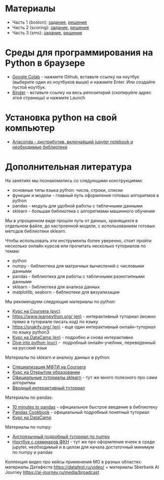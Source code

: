 # Материалы
* Часть 1 (boston): [задание](https://github.com/nadiinchi/intro_sklearn/blob/master/1_boston_task.ipynb), [решение](https://github.com/nadiinchi/intro_sklearn/blob/master/1_boston_task_solution.ipynb)
* Часть 2 (scoring): [задание](https://github.com/nadiinchi/intro_sklearn/blob/master/2_scoring_task.ipynb), [решение](https://github.com/nadiinchi/intro_sklearn/blob/master/2_scoring_task_solution.ipynb)
* Часть 3 (sms): [задание](https://github.com/nadiinchi/intro_sklearn/blob/master/3_sms_task.ipynb), [решение](https://github.com/nadiinchi/intro_sklearn/blob/master/3_sms.ipynb)

# Среды для программирования на Python в браузере
* [Google Colab](https://colab.research.google.com/notebooks/intro.ipynb#recent=true) - нажмите Github, вставьте ссылку на ноутбук (выберите один из ноутбуков выше) и нажмите Enter. Или создайте пустой ноутбук.
* [Binder](https://mybinder.org/) - вставьте ссылку на весь репозиторий (скопируйте адрес этой страницы) и нажмите Launch

# Установка python на свой компьютер
* [Anaconda - дистрибутив, включайщий jupyter notebook и необходимые библиотеки](https://www.anaconda.com/products/individual#windows)

# Дополнительная литература

На занятиях мы познакомились со следующими конструкциями:
* основные типы языка python: числа, строки, списки
* функции и модели - главный путь оформления готовых алгоритмов в python
* pandas - модуль для удобной работы с табличными данными
* sklearn - большая библиотека с алгоритмами машинного обучения

Мы в упрощенном виде прошли путь от данных, хранящихся в отдельном файле, до настроенной модели, с использованием готовых методов библиотеки sklearn.

Чтобы использовать эти инструменты более уверенно, стоит пройти несколько онлайн курсов или прочитать несколько туториалов по темам:
* python
* numpy - библиотека для матричных вычислений с числовыми данными
* pandas - библиотека для работы с табличными разнотипными данными
* sklearn - библиотека для анализа данных
* matplotlib, seaborn - библиотеки для визуализации

Мы рекомендуем следующие материалы по python:
* [Курс на Coursera (рус)](https://ru.coursera.org/learn/diving-in-python)
* [https://www.learnpython.org/ (en)](https://www.learnpython.org/) - интерактивный туториал (можно прямо в туториале писать код) по языку
* [https://snakify.org/ (en)](https://snakify.org/) -  еще один интерактивный онлайн-туториал по языку python3
* [Курс на DataCamp (en)](https://www.datacamp.com/courses/intro-to-python-for-data-science/?utm_source=learnpython_com&utm_campaign=learnpython_tutorials) - подробно и снова интерактивно
* [Dive into python (рус)](http://ru.diveintopython.net/) -  подробный онлайн-учебник, переведенный на русский язык

Материалы по sklearn и анализу данных в python:
* [Специализация МФТИ на Coursera](https://ru.coursera.org/specializations/machine-learning-data-analysis)
* [Курс на Открытом образовании](https://openedu.ru/course/hse/INTRML/)
* [Официальные туториалы sklearn](http://scikit-learn.org/stable/tutorial/index.html) - тут же много полезного про сами алгоритмы
* [Вводный интерактивный туториал](https://www.datacamp.com/community/tutorials/machine-learning-python)

Материалы по pandas:
* [10 minutes to pandas](https://pandas.pydata.org/pandas-docs/stable/10min.html) - официальное быстрое введение в библиотеку 
* [Pandas Cookbook](https://pandas.pydata.org/pandas-docs/stable/cookbook.html#cookbook) - официальный подробный понятный туториал
* [Курс на DataCamp](https://www.datacamp.com/courses/manipulating-dataframes-with-pandas)

Материалы по numpy:
* [Англоязычный подробный туториал по numpy](http://nbviewer.jupyter.org/github/Atlas7/scipy-tentative-numpy-tutorials/blob/master/tentative-numpy-tutorial.ipynb)
* [Ноутбук с семинаров ФКН](https://github.com/esokolov/ml-course-hse/blob/master/2017-fall/seminars/sem01-tools.ipynb) - тут же про оформление ячеек в среде jupyter, необходимый и в целом для начала достаточный минимум по numpy и pandas

Коллекция видео про кейсы применения МО в разных областях: материалы Датафеста https://datafest.ru/video/ + материалы Sberbank AI Journey https://ai-journey.ru/media/broadcast
